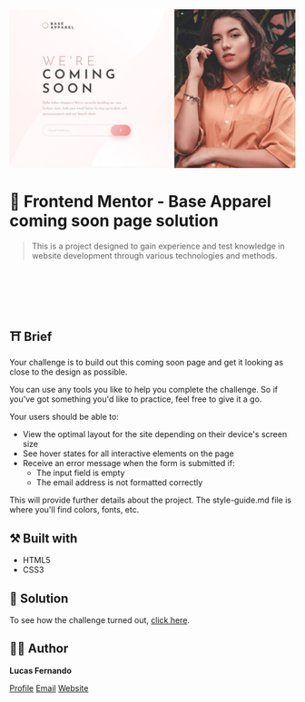<img src="./docs/design/desktop-design.jpg" alt="design base apparel" />

# 🚀 Frontend Mentor - Base Apparel coming soon page solution

> This is a project designed to gain experience and test knowledge in website development through various technologies and methods.
<br>
<br>
<br>
<br>

## ⛩️ Brief

Your challenge is to build out this coming soon page and get it looking as close to the design as possible.

You can use any tools you like to help you complete the challenge. So if you've got something you'd like to practice, feel free to give it a go.

Your users should be able to:
- View the optimal layout for the site depending on their device's screen size
- See hover states for all interactive elements on the page
- Receive an error message when the form is submitted if:
  - The input field is empty
  - The email address is not formatted correctly

This will provide further details about the project. 
The style-guide.md file is where you'll find colors, fonts, etc.



## ⚒️ Built with

- HTML5
- CSS3

## 🔗 Solution

To see how the challenge turned out, <a href="./index.html">click here</a>.

## 👨‍💻 Author

**Lucas Fernando**

[Profile](https://github.com/lucasfernandodev "Lucas Fernando")
[Email](mailto:lucasfernando.dev0@gmail.com?subject=Hi% "Hi!")
[Website](https://lucasfernandodev.com.br "Welcome")